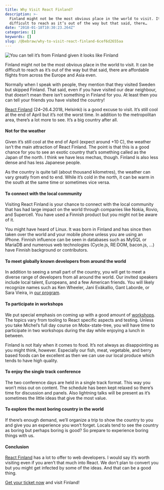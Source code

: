 ```yaml
---
title: Why Visit React Finland?
description: >-
  Finland might not be the most obvious place in the world to visit. It can be
  difficult to reach as it’s out of the way but that said, there…
date: "2018-01-18T10:30:23.264Z"
categories: []
keywords: []
slug: /@bebraw/why-to-visit-react-finland-6cef6d2655aa
---
```


![You can tell it’s from Finland given it looks like Finland](img/1__D8tSAbFmsy9gz0nwqdV__Tg.jpeg)

Finland might not be the most obvious place in the world to visit. It can be difficult to reach as it’s out of the way but that said, there are affordable flights from across the Europe and Asia even.

Normally when I speak with people, they mention that they visited Sweden but skipped Finland. That said, even if you have visited our dear neighbour, that doesn’t mean there isn’t something in Finland for you. At least then you can tell your friends you have visited the country!

[React Finland](https://react-finland.fi/) (24–26.4.2018, Helsinki) is a good excuse to visit. It’s still cool at the end of April but it’s not the worst time. In addition to the metropolitan area, there’s a lot more to see. It’s a big country after all.

#### Not for the weather

Given it’s still cool at the end of April (expect around +10 C), the weather isn’t the main attraction of React Finland. The point is that this is a good chance for you to see an exotic country that’s something called as the Japan of the north. I think we have less mechas, though. Finland is also less dense and has less Japanese people.

As the country is quite tall (about thousand kilometres), the weather can vary greatly from end to end. While it’s cold in the north, it can be warm in the south at the same time or sometimes vice versa.

#### To connect with the local community

Visiting React Finland is your chance to connect with the local community that has had large impact on the world through companies like Nokia, Rovio, and Supercell. You have used a Finnish product but you might not be aware of it.

You might have heard of Linux. It was born in Finland and has since then taken over the world and your mobile phone unless you are using an iPhone. Finnish influence can be seen in databases such as MySQL or MariaDB and numerous web technologies (Cycle.js, RE:DOM, bacon.js, …) have Finnish background or contributors.

#### To meet globally known developers from around the world

In addition to seeing a small part of the country, you will get to meet a diverse range of developers from all around the world. Our invited speakers include local talent, Europeans, and a few American friends. You will likely recognize names such as Ken Wheeler, Jani Eväkallio, Gant Laborde, or Sara Vieira, in [our program](https://react-finland.fi/).

#### To participate in workshops

We put special emphasis on coming up with a good amount of [workshops](https://react-finland.fi/workshops/). The topics vary from tooling to React specific aspects and testing. Unless you take Michel’s full day course on Mobx-state-tree, you will have time to participate in two workshops during the day while enjoying a lunch in between.

Finland is not Italy when it comes to food. It’s not always as disappointing as you might think, however. Especially our fish, meat, vegetable, and berry based foods can be excellent as then we can use our local produce which tends to have high quality.

#### To enjoy the single track conference

The two conference days are held in a single track format. This way you won’t miss out on content. The schedule has been kept relaxed so there’s time for discussion and panels. Also lightning talks will be present as it’s sometimes the little ideas that give the most value.

#### To explore the most boring country in the world

If there’s enough demand, we’ll organize a trip to show the country to you and give you an experience you won’t forget. Locals tend to see the country as boring but perhaps boring is good? So prepare to experience boring things with us.

#### Conclusion

[React Finland](https://react-finland.fi/) has a lot to offer to web developers. I would say it’s worth visiting even if you aren’t that much into React. We don’t plan to convert you but you might get infected by some of the ideas. And that can be a good thing.

[Get your ticket now](https://ti.to/react-finland/2018) and visit Finland!
